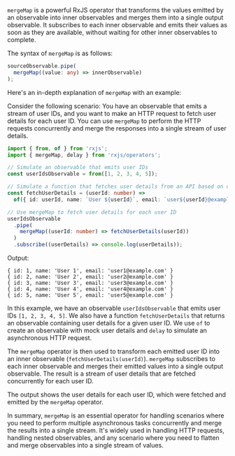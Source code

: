 `mergeMap` is a powerful RxJS operator that transforms the values emitted by an observable into inner observables and merges them into a single output observable. It subscribes to each inner observable and emits their values as soon as they are available, without waiting for other inner observables to complete.

The syntax of `mergeMap` is as follows:

```typescript
sourceObservable.pipe(
  mergeMap((value: any) => innerObservable)
);
```

Here's an in-depth explanation of `mergeMap` with an example:

Consider the following scenario: You have an observable that emits a stream of user IDs, and you want to make an HTTP request to fetch user details for each user ID. You can use `mergeMap` to perform the HTTP requests concurrently and merge the responses into a single stream of user details.

```typescript
import { from, of } from 'rxjs';
import { mergeMap, delay } from 'rxjs/operators';

// Simulate an observable that emits user IDs
const userIdsObservable = from([1, 2, 3, 4, 5]);

// Simulate a function that fetches user details from an API based on user ID
const fetchUserDetails = (userId: number) =>
  of({ id: userId, name: `User ${userId}`, email: `user${userId}@example.com` }).pipe(delay(1000));

// Use mergeMap to fetch user details for each user ID
userIdsObservable
  .pipe(
    mergeMap((userId: number) => fetchUserDetails(userId))
  )
  .subscribe((userDetails) => console.log(userDetails));
```

Output:

```
{ id: 1, name: 'User 1', email: 'user1@example.com' }
{ id: 2, name: 'User 2', email: 'user2@example.com' }
{ id: 3, name: 'User 3', email: 'user3@example.com' }
{ id: 4, name: 'User 4', email: 'user4@example.com' }
{ id: 5, name: 'User 5', email: 'user5@example.com' }
```

In this example, we have an observable `userIdsObservable` that emits user IDs `[1, 2, 3, 4, 5]`. We also have a function `fetchUserDetails` that returns an observable containing user details for a given user ID. We use `of` to create an observable with mock user details and `delay` to simulate an asynchronous HTTP request.

The `mergeMap` operator is then used to transform each emitted user ID into an inner observable (`fetchUserDetails(userId)`). `mergeMap` subscribes to each inner observable and merges their emitted values into a single output observable. The result is a stream of user details that are fetched concurrently for each user ID.

The output shows the user details for each user ID, which were fetched and emitted by the `mergeMap` operator.

In summary, `mergeMap` is an essential operator for handling scenarios where you need to perform multiple asynchronous tasks concurrently and merge the results into a single stream. It's widely used in handling HTTP requests, handling nested observables, and any scenario where you need to flatten and merge observables into a single stream of values.